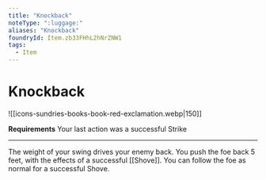 ```yaml
---
title: "Knockback"
noteType: ":luggage:"
aliases: "Knockback"
foundryId: Item.zb33FHhL2hNrZNW1
tags:
  - Item
---
```


# Knockback
![[icons-sundries-books-book-red-exclamation.webp|150]]

**Requirements** Your last action was a successful Strike

* * *

The weight of your swing drives your enemy back. You push the foe back 5 feet, with the effects of a successful [[Shove]]. You can follow the foe as normal for a successful Shove.
